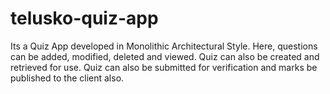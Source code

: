 # telusko-quiz-app

Its a Quiz App developed in Monolithic Architectural Style.
Here, questions can be added, modified, deleted and viewed.
Quiz can also be created and retrieved for use.
Quiz can also be submitted for verification and marks be published to the client also.
